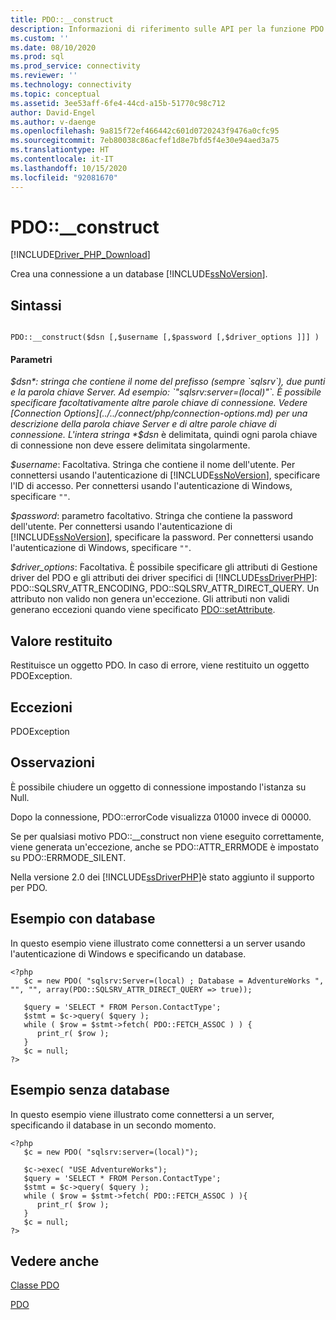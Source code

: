 ```yaml
---
title: PDO::__construct
description: Informazioni di riferimento sulle API per la funzione PDO::__construct nel driver Microsoft PDO_SQLSRV per PHP per SQL Server.
ms.custom: ''
ms.date: 08/10/2020
ms.prod: sql
ms.prod_service: connectivity
ms.reviewer: ''
ms.technology: connectivity
ms.topic: conceptual
ms.assetid: 3ee53aff-6fe4-44cd-a15b-51770c98c712
author: David-Engel
ms.author: v-daenge
ms.openlocfilehash: 9a815f72ef466442c601d0720243f9476a0cfc95
ms.sourcegitcommit: 7eb80038c86acfef1d8e7bfd5f4e30e94aed3a75
ms.translationtype: HT
ms.contentlocale: it-IT
ms.lasthandoff: 10/15/2020
ms.locfileid: "92081670"
---
```

# <a name="pdo__construct"></a>PDO::__construct
[!INCLUDE[Driver_PHP_Download](../../includes/driver_php_download.md)]

Crea una connessione a un database [!INCLUDE[ssNoVersion](../../includes/ssnoversion-md.md)].  
  
## <a name="syntax"></a>Sintassi  
  
```  
  
PDO::__construct($dsn [,$username [,$password [,$driver_options ]]] )  
```  
  
#### <a name="parameters"></a>Parametri  
*$dsn*: stringa che contiene il nome del prefisso (sempre `sqlsrv`), due punti e la parola chiave Server. Ad esempio: `"sqlsrv:server=(local)"`. È possibile specificare facoltativamente altre parole chiave di connessione. Vedere [Connection Options](../../connect/php/connection-options.md) per una descrizione della parola chiave Server e di altre parole chiave di connessione. L'intera stringa *$dsn* è delimitata, quindi ogni parola chiave di connessione non deve essere delimitata singolarmente.  
  
*$username*: Facoltativa. Stringa che contiene il nome dell'utente. Per connettersi usando l'autenticazione di [!INCLUDE[ssNoVersion](../../includes/ssnoversion-md.md)], specificare l'ID di accesso. Per connettersi usando l'autenticazione di Windows, specificare `""`.  
  
*$password*: parametro facoltativo. Stringa che contiene la password dell'utente. Per connettersi usando l'autenticazione di [!INCLUDE[ssNoVersion](../../includes/ssnoversion-md.md)], specificare la password. Per connettersi usando l'autenticazione di Windows, specificare `""`.  
  
*$driver_options*: Facoltativa. È possibile specificare gli attributi di Gestione driver del PDO e gli attributi dei driver specifici di [!INCLUDE[ssDriverPHP](../../includes/ssdriverphp_md.md)]: PDO::SQLSRV_ATTR_ENCODING, PDO::SQLSRV_ATTR_DIRECT_QUERY. Un attributo non valido non genera un'eccezione. Gli attributi non validi generano eccezioni quando viene specificato [PDO::setAttribute](../../connect/php/pdo-setattribute.md).  
  
## <a name="return-value"></a>Valore restituito  
Restituisce un oggetto PDO. In caso di errore, viene restituito un oggetto PDOException.  
  
## <a name="exceptions"></a>Eccezioni  
PDOException  
  
## <a name="remarks"></a>Osservazioni  
È possibile chiudere un oggetto di connessione impostando l'istanza su Null.  
  
Dopo la connessione, PDO::errorCode visualizza 01000 invece di 00000.  
  
Se per qualsiasi motivo PDO::__construct non viene eseguito correttamente, viene generata un'eccezione, anche se PDO::ATTR_ERRMODE è impostato su PDO::ERRMODE_SILENT.  
  
Nella versione 2.0 dei [!INCLUDE[ssDriverPHP](../../includes/ssdriverphp_md.md)]è stato aggiunto il supporto per PDO.  
  
## <a name="example-with-database"></a>Esempio con database  
In questo esempio viene illustrato come connettersi a un server usando l'autenticazione di Windows e specificando un database.  
  
```  
<?php  
   $c = new PDO( "sqlsrv:Server=(local) ; Database = AdventureWorks ", "", "", array(PDO::SQLSRV_ATTR_DIRECT_QUERY => true));   
  
   $query = 'SELECT * FROM Person.ContactType';   
   $stmt = $c->query( $query );   
   while ( $row = $stmt->fetch( PDO::FETCH_ASSOC ) ) {   
      print_r( $row );   
   }  
   $c = null;   
?>  
```  
  
## <a name="example-without-database"></a>Esempio senza database  
In questo esempio viene illustrato come connettersi a un server, specificando il database in un secondo momento.  
  
```  
<?php  
   $c = new PDO( "sqlsrv:server=(local)");  
  
   $c->exec( "USE AdventureWorks");  
   $query = 'SELECT * FROM Person.ContactType';  
   $stmt = $c->query( $query );  
   while ( $row = $stmt->fetch( PDO::FETCH_ASSOC ) ){  
      print_r( $row );  
   }  
   $c = null;  
?>  
```  
  
## <a name="see-also"></a>Vedere anche  
[Classe PDO](../../connect/php/pdo-class.md)

[PDO](https://php.net/manual/book.pdo.php)  
  
